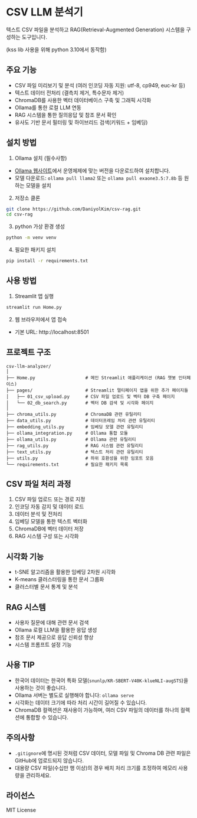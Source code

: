 # CSV LLM 분석기

텍스트 CSV 파일을 분석하고 RAG(Retrieval-Augmented Generation) 시스템을 구성하는 도구입니다.

(kss lib 사용을 위해 python 3.10에서 동작함)

## 주요 기능

- CSV 파일 미리보기 및 분석 (여러 인코딩 자동 지원: utf-8, cp949, euc-kr 등)
- 텍스트 데이터 전처리 (결측치 제거, 특수문자 제거)
- ChromaDB를 사용한 벡터 데이터베이스 구축 및 그래픽 시각화
- Ollama를 통한 로컬 LLM 연동
- RAG 시스템을 통한 질의응답 및 참조 문서 확인
- 유사도 기반 문서 필터링 및 하이브리드 검색(키워드 + 임베딩)

## 설치 방법

1. Ollama 설치 (필수사항)

- [Ollama 웹사이트](https://ollama.ai/download)에서 운영체제에 맞는 버전을 다운로드하여 설치합니다.
- 모델 다운로드: `ollama pull llama2` 또는 `ollama pull exaone3.5:7.8b` 등 원하는 모델을 설치


2. 저장소 클론

```bash
git clone https://github.com/DaniyolKim/csv-rag.git
cd csv-rag
```

3. python 가상 환경 생성

```bash
python -m venv venv
```

4. 필요한 패키지 설치

```bash
pip install -r requirements.txt
```

## 사용 방법

1. Streamlit 앱 실행

```bash
streamlit run Home.py
```

2. 웹 브라우저에서 앱 접속

- 기본 URL: http://localhost:8501

## 프로젝트 구조

```
csv-llm-analyzer/
│
├── Home.py                   # 메인 Streamlit 애플리케이션 (RAG 챗봇 인터페이스)
├── pages/                    # Streamlit 멀티페이지 앱을 위한 추가 페이지들
│   ├── 01_csv_upload.py      # CSV 파일 업로드 및 벡터 DB 구축 페이지
│   └── 02_db_search.py       # 벡터 DB 검색 및 시각화 페이지
│
├── chroma_utils.py           # ChromaDB 관련 유틸리티
├── data_utils.py             # 데이터프레임 처리 관련 유틸리티
├── embedding_utils.py        # 임베딩 모델 관련 유틸리티
├── ollama_integration.py     # Ollama 통합 모듈
├── ollama_utils.py           # Ollama 관련 유틸리티
├── rag_utils.py              # RAG 시스템 관련 유틸리티
├── text_utils.py             # 텍스트 처리 관련 유틸리티
├── utils.py                  # 하위 호환성을 위한 임포트 모음
└── requirements.txt          # 필요한 패키지 목록
```

## CSV 파일 처리 과정

1. CSV 파일 업로드 또는 경로 지정
2. 인코딩 자동 감지 및 데이터 로드
3. 데이터 분석 및 전처리
4. 임베딩 모델을 통한 텍스트 벡터화
5. ChromaDB에 벡터 데이터 저장
6. RAG 시스템 구성 또는 시각화

## 시각화 기능

- t-SNE 알고리즘을 활용한 임베딩 2차원 시각화
- K-means 클러스터링을 통한 문서 그룹화
- 클러스터별 문서 통계 및 분석

## RAG 시스템

- 사용자 질문에 대해 관련 문서 검색
- Ollama 로컬 LLM을 활용한 응답 생성
- 참조 문서 제공으로 응답 신뢰성 향상
- 시스템 프롬프트 설정 기능

## 사용 TIP

- 한국어 데이터는 한국어 특화 모델(`snunlp/KR-SBERT-V40K-klueNLI-augSTS`)을 사용하는 것이 좋습니다.
- Ollama 서버는 별도로 실행해야 합니다: `ollama serve`
- 시각화는 데이터 크기에 따라 처리 시간이 길어질 수 있습니다.
- ChromaDB 컬렉션은 재사용이 가능하며, 여러 CSV 파일의 데이터를 하나의 컬렉션에 통합할 수 있습니다.

## 주의사항

- `.gitignore`에 명시된 것처럼 CSV 데이터, 모델 파일 및 Chroma DB 관련 파일은 GitHub에 업로드되지 않습니다.
- 대용량 CSV 파일(수십만 행 이상)의 경우 배치 처리 크기를 조정하여 메모리 사용량을 관리하세요.

## 라이선스

MIT License
